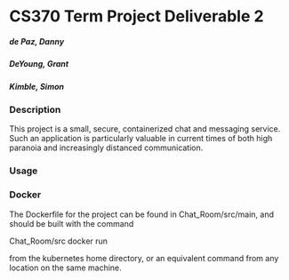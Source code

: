 # CS370 Term Project Deliverable 2
##### de Paz, Danny
##### DeYoung, Grant
##### Kimble, Simon

### Description

This project is a small, secure, containerized chat and messaging service. Such an application is particularly valuable in current times of both high paranoia and increasingly distanced communication.

### Usage

### Docker

The Dockerfile for the project can be found in Chat_Room/src/main, and should be built with the command

Chat_Room/src docker run

from the kubernetes home directory, or an equivalent command from any location on the same machine.
